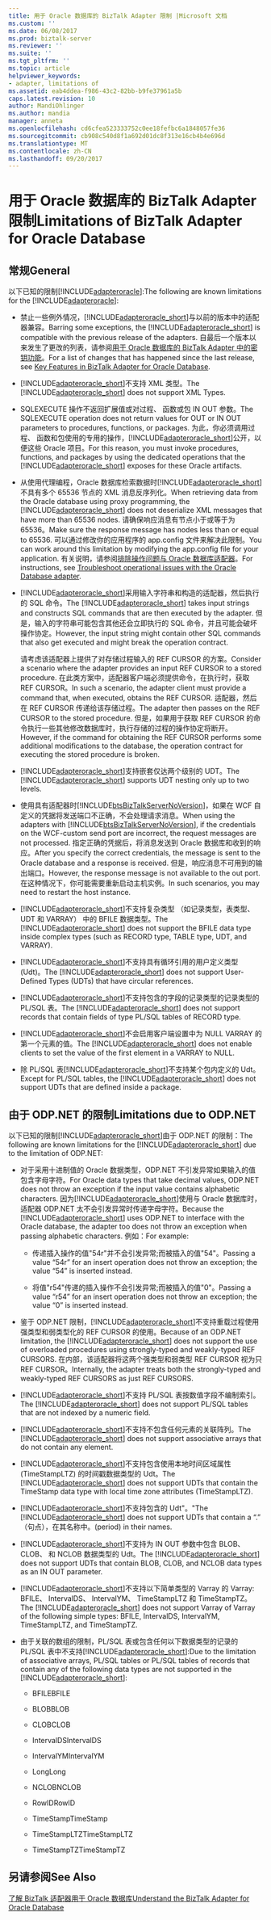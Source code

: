 ```yaml
---
title: 用于 Oracle 数据库的 BizTalk Adapter 限制 |Microsoft 文档
ms.custom: ''
ms.date: 06/08/2017
ms.prod: biztalk-server
ms.reviewer: ''
ms.suite: ''
ms.tgt_pltfrm: ''
ms.topic: article
helpviewer_keywords:
- adapter, limitations of
ms.assetid: eab4ddea-f986-43c2-82bb-b9fe37961a5b
caps.latest.revision: 10
author: MandiOhlinger
ms.author: mandia
manager: anneta
ms.openlocfilehash: cd6cfea523333752c0ee18fefbc6a1848057fe36
ms.sourcegitcommit: cb908c540d8f1a692d01dc8f313e16cb4b4e696d
ms.translationtype: MT
ms.contentlocale: zh-CN
ms.lasthandoff: 09/20/2017
---
```

# <a name="limitations-of-biztalk-adapter-for-oracle-database"></a><span data-ttu-id="19335-102">用于 Oracle 数据库的 BizTalk Adapter 限制</span><span class="sxs-lookup"><span data-stu-id="19335-102">Limitations of BizTalk Adapter for Oracle Database</span></span>
## <a name="general"></a><span data-ttu-id="19335-103">常规</span><span class="sxs-lookup"><span data-stu-id="19335-103">General</span></span>  
 <span data-ttu-id="19335-104">以下已知的限制[!INCLUDE[adapteroracle](../../includes/adapteroracle-md.md)]:</span><span class="sxs-lookup"><span data-stu-id="19335-104">The following are known limitations for the [!INCLUDE[adapteroracle](../../includes/adapteroracle-md.md)]:</span></span>  
  
-   <span data-ttu-id="19335-105">禁止一些例外情况，[!INCLUDE[adapteroracle_short](../../includes/adapteroracle-short-md.md)]与以前的版本中的适配器兼容。</span><span class="sxs-lookup"><span data-stu-id="19335-105">Barring some exceptions, the [!INCLUDE[adapteroracle_short](../../includes/adapteroracle-short-md.md)] is compatible with the previous release of the adapters.</span></span> <span data-ttu-id="19335-106">自最后一个版本以来发生了更改的列表，请参阅[用于 Oracle 数据库的 BizTalk Adapter 中的密钥功能](../../adapters-and-accelerators/adapter-oracle-database/key-features-in-biztalk-adapter-for-oracle-database.md)。</span><span class="sxs-lookup"><span data-stu-id="19335-106">For a list of changes that has happened since the last release, see [Key Features in BizTalk Adapter for Oracle Database](../../adapters-and-accelerators/adapter-oracle-database/key-features-in-biztalk-adapter-for-oracle-database.md).</span></span>  
  
-   <span data-ttu-id="19335-107">[!INCLUDE[adapteroracle_short](../../includes/adapteroracle-short-md.md)]不支持 XML 类型。</span><span class="sxs-lookup"><span data-stu-id="19335-107">The [!INCLUDE[adapteroracle_short](../../includes/adapteroracle-short-md.md)] does not support XML Types.</span></span>  
  
-   <span data-ttu-id="19335-108">SQLEXECUTE 操作不返回扩展值或对过程、 函数或包 IN OUT 参数。</span><span class="sxs-lookup"><span data-stu-id="19335-108">The SQLEXECUTE operation does not return values for OUT or IN OUT parameters to procedures, functions, or packages.</span></span> <span data-ttu-id="19335-109">为此，你必须调用过程、 函数和包使用的专用的操作，[!INCLUDE[adapteroracle_short](../../includes/adapteroracle-short-md.md)]公开，以便这些 Oracle 项目。</span><span class="sxs-lookup"><span data-stu-id="19335-109">For this reason, you must invoke procedures, functions, and packages by using the dedicated operations that the [!INCLUDE[adapteroracle_short](../../includes/adapteroracle-short-md.md)] exposes for these Oracle artifacts.</span></span>  
  
-   <span data-ttu-id="19335-110">从使用代理编程，Oracle 数据库检索数据时[!INCLUDE[adapteroracle_short](../../includes/adapteroracle-short-md.md)]不具有多个 65536 节点的 XML 消息反序列化。</span><span class="sxs-lookup"><span data-stu-id="19335-110">When retrieving data from the Oracle database using proxy programming, the [!INCLUDE[adapteroracle_short](../../includes/adapteroracle-short-md.md)] does not deserialize XML messages that have more than 65536 nodes.</span></span> <span data-ttu-id="19335-111">请确保响应消息有节点小于或等于为 65536。</span><span class="sxs-lookup"><span data-stu-id="19335-111">Make sure the response message has nodes less than or equal to 65536.</span></span> <span data-ttu-id="19335-112">可以通过修改你的应用程序的 app.config 文件来解决此限制。</span><span class="sxs-lookup"><span data-stu-id="19335-112">You can work around this limitation by modifying the app.config file for your application.</span></span> <span data-ttu-id="19335-113">有关说明，请参阅[排除操作问题与 Oracle 数据库适配器](../../adapters-and-accelerators/adapter-oracle-database/troubleshoot-operational-issues-with-the-oracle-database-adapter.md)。</span><span class="sxs-lookup"><span data-stu-id="19335-113">For instructions, see [Troubleshoot operational issues with the Oracle Database adapter](../../adapters-and-accelerators/adapter-oracle-database/troubleshoot-operational-issues-with-the-oracle-database-adapter.md).</span></span>  
  
-   <span data-ttu-id="19335-114">[!INCLUDE[adapteroracle_short](../../includes/adapteroracle-short-md.md)]采用输入字符串和构造的适配器，然后执行的 SQL 命令。</span><span class="sxs-lookup"><span data-stu-id="19335-114">The [!INCLUDE[adapteroracle_short](../../includes/adapteroracle-short-md.md)] takes input strings and constructs SQL commands that are then executed by the adapter.</span></span> <span data-ttu-id="19335-115">但是，输入的字符串可能包含其他还会立即执行的 SQL 命令，并且可能会破坏操作协定。</span><span class="sxs-lookup"><span data-stu-id="19335-115">However, the input string might contain other SQL commands that also get executed and might break the operation contract.</span></span>  
  
     <span data-ttu-id="19335-116">请考虑该适配器上提供了对存储过程输入的 REF CURSOR 的方案。</span><span class="sxs-lookup"><span data-stu-id="19335-116">Consider a scenario where the adapter provides an input REF CURSOR to a stored procedure.</span></span> <span data-ttu-id="19335-117">在此类方案中，适配器客户端必须提供命令，在执行时，获取 REF CURSOR。</span><span class="sxs-lookup"><span data-stu-id="19335-117">In such a scenario, the adapter client must provide a command that, when executed, obtains the REF CURSOR.</span></span> <span data-ttu-id="19335-118">适配器，然后在 REF CURSOR 传递给该存储过程。</span><span class="sxs-lookup"><span data-stu-id="19335-118">The adapter then passes on the REF CURSOR to the stored procedure.</span></span> <span data-ttu-id="19335-119">但是，如果用于获取 REF CURSOR 的命令执行一些其他修改数据库时，执行存储的过程的操作协定将断开。</span><span class="sxs-lookup"><span data-stu-id="19335-119">However, if the command for obtaining the REF CURSOR performs some additional modifications to the database, the operation contract for executing the stored procedure is broken.</span></span>  
  
-   <span data-ttu-id="19335-120">[!INCLUDE[adapteroracle_short](../../includes/adapteroracle-short-md.md)]支持嵌套仅达两个级别的 UDT。</span><span class="sxs-lookup"><span data-stu-id="19335-120">The [!INCLUDE[adapteroracle_short](../../includes/adapteroracle-short-md.md)] supports UDT nesting only up to two levels.</span></span>  
  
-   <span data-ttu-id="19335-121">使用具有适配器时[!INCLUDE[btsBizTalkServerNoVersion](../../includes/btsbiztalkservernoversion-md.md)]，如果在 WCF 自定义的凭据将发送端口不正确，不会处理请求消息。</span><span class="sxs-lookup"><span data-stu-id="19335-121">When using the adapters with [!INCLUDE[btsBizTalkServerNoVersion](../../includes/btsbiztalkservernoversion-md.md)], if the credentials on the WCF-custom send port are incorrect, the request messages are not processed.</span></span> <span data-ttu-id="19335-122">指定正确的凭据后，将消息发送到 Oracle 数据库和收到的响应。</span><span class="sxs-lookup"><span data-stu-id="19335-122">After you specify the correct credentials, the message is sent to the Oracle database and a response is received.</span></span> <span data-ttu-id="19335-123">但是，响应消息不可用到的输出端口。</span><span class="sxs-lookup"><span data-stu-id="19335-123">However, the response message is not available to the out port.</span></span> <span data-ttu-id="19335-124">在这种情况下，你可能需要重新启动主机实例。</span><span class="sxs-lookup"><span data-stu-id="19335-124">In such scenarios, you may need to restart the host instance.</span></span>  
  
-   <span data-ttu-id="19335-125">[!INCLUDE[adapteroracle_short](../../includes/adapteroracle-short-md.md)]不支持复杂类型 （如记录类型，表类型、 UDT 和 VARRAY） 中的 BFILE 数据类型。</span><span class="sxs-lookup"><span data-stu-id="19335-125">The [!INCLUDE[adapteroracle_short](../../includes/adapteroracle-short-md.md)] does not support the BFILE data type inside complex types (such as RECORD type, TABLE type, UDT, and VARRAY).</span></span>  
  
-   <span data-ttu-id="19335-126">[!INCLUDE[adapteroracle_short](../../includes/adapteroracle-short-md.md)]不支持具有循环引用的用户定义类型 (Udt)。</span><span class="sxs-lookup"><span data-stu-id="19335-126">The [!INCLUDE[adapteroracle_short](../../includes/adapteroracle-short-md.md)] does not support User-Defined Types (UDTs) that have circular references.</span></span>  
  
-   <span data-ttu-id="19335-127">[!INCLUDE[adapteroracle_short](../../includes/adapteroracle-short-md.md)]不支持包含的字段的记录类型的记录类型的 PL/SQL 表。</span><span class="sxs-lookup"><span data-stu-id="19335-127">The [!INCLUDE[adapteroracle_short](../../includes/adapteroracle-short-md.md)] does not support records that contain fields of type PL/SQL tables of RECORD type.</span></span>  
  
-   <span data-ttu-id="19335-128">[!INCLUDE[adapteroracle_short](../../includes/adapteroracle-short-md.md)]不会启用客户端设置中为 NULL VARRAY 的第一个元素的值。</span><span class="sxs-lookup"><span data-stu-id="19335-128">The [!INCLUDE[adapteroracle_short](../../includes/adapteroracle-short-md.md)] does not enable clients to set the value of the first element in a VARRAY to NULL.</span></span>  
  
-   <span data-ttu-id="19335-129">除 PL/SQL 表[!INCLUDE[adapteroracle_short](../../includes/adapteroracle-short-md.md)]不支持某个包内定义的 Udt。</span><span class="sxs-lookup"><span data-stu-id="19335-129">Except for PL/SQL tables, the [!INCLUDE[adapteroracle_short](../../includes/adapteroracle-short-md.md)] does not support UDTs that are defined inside a package.</span></span>  
  
## <a name="limitations-due-to-odpnet"></a><span data-ttu-id="19335-130">由于 ODP.NET 的限制</span><span class="sxs-lookup"><span data-stu-id="19335-130">Limitations due to ODP.NET</span></span>  
 <span data-ttu-id="19335-131">以下已知的限制[!INCLUDE[adapteroracle_short](../../includes/adapteroracle-short-md.md)]由于 ODP.NET 的限制：</span><span class="sxs-lookup"><span data-stu-id="19335-131">The following are known limitations for the [!INCLUDE[adapteroracle_short](../../includes/adapteroracle-short-md.md)] due to the limitation of ODP.NET:</span></span>  
  
-   <span data-ttu-id="19335-132">对于采用十进制值的 Oracle 数据类型，ODP.NET 不引发异常如果输入的值包含字母字符。</span><span class="sxs-lookup"><span data-stu-id="19335-132">For Oracle data types that take decimal values, ODP.NET does not throw an exception if the input value contains alphabetic characters.</span></span> <span data-ttu-id="19335-133">因为[!INCLUDE[adapteroracle_short](../../includes/adapteroracle-short-md.md)]使用与 Oracle 数据库时，适配器 ODP.NET 太不会引发异常时传递字母字符。</span><span class="sxs-lookup"><span data-stu-id="19335-133">Because the [!INCLUDE[adapteroracle_short](../../includes/adapteroracle-short-md.md)] uses ODP.NET to interface with the Oracle database, the adapter too does not throw an exception when passing alphabetic characters.</span></span> <span data-ttu-id="19335-134">例如：</span><span class="sxs-lookup"><span data-stu-id="19335-134">For example:</span></span>  
  
    -   <span data-ttu-id="19335-135">传递插入操作的值"54r"并不会引发异常;而被插入的值"54"。</span><span class="sxs-lookup"><span data-stu-id="19335-135">Passing a value “54r” for an insert operation does not throw an exception; the value “54” is inserted instead.</span></span>  
  
    -   <span data-ttu-id="19335-136">将值"r54"传递的插入操作不会引发异常;而被插入的值"0"。</span><span class="sxs-lookup"><span data-stu-id="19335-136">Passing a value “r54” for an insert operation does not throw an exception; the value “0” is inserted instead.</span></span>  
  
-   <span data-ttu-id="19335-137">鉴于 ODP.NET 限制，[!INCLUDE[adapteroracle_short](../../includes/adapteroracle-short-md.md)]不支持重载过程使用强类型和弱类型化的 REF CURSOR 的使用。</span><span class="sxs-lookup"><span data-stu-id="19335-137">Because of an ODP.NET limitation, the [!INCLUDE[adapteroracle_short](../../includes/adapteroracle-short-md.md)] does not support the use of overloaded procedures using strongly-typed and weakly-typed REF CURSORS.</span></span> <span data-ttu-id="19335-138">在内部，该适配器将这两个强类型和弱类型 REF CURSOR 视为只 REF CURSOR。</span><span class="sxs-lookup"><span data-stu-id="19335-138">Internally, the adapter treats both the strongly-typed and weakly-typed REF CURSORS as just REF CURSORS.</span></span>  
  
-   <span data-ttu-id="19335-139">[!INCLUDE[adapteroracle_short](../../includes/adapteroracle-short-md.md)]不支持 PL/SQL 表按数值字段不编制索引。</span><span class="sxs-lookup"><span data-stu-id="19335-139">The [!INCLUDE[adapteroracle_short](../../includes/adapteroracle-short-md.md)] does not support PL/SQL tables that are not indexed by a numeric field.</span></span>  
  
-   <span data-ttu-id="19335-140">[!INCLUDE[adapteroracle_short](../../includes/adapteroracle-short-md.md)]不支持不包含任何元素的关联阵列。</span><span class="sxs-lookup"><span data-stu-id="19335-140">The [!INCLUDE[adapteroracle_short](../../includes/adapteroracle-short-md.md)] does not support associative arrays that do not contain any element.</span></span>  
  
-   <span data-ttu-id="19335-141">[!INCLUDE[adapteroracle_short](../../includes/adapteroracle-short-md.md)]不支持包含使用本地时间区域属性 (TimeStampLTZ) 的时间戳数据类型的 Udt。</span><span class="sxs-lookup"><span data-stu-id="19335-141">The [!INCLUDE[adapteroracle_short](../../includes/adapteroracle-short-md.md)] does not support UDTs that contain the TimeStamp data type with local time zone attributes (TimeStampLTZ).</span></span>  
  
-   <span data-ttu-id="19335-142">[!INCLUDE[adapteroracle_short](../../includes/adapteroracle-short-md.md)]不支持包含的 Udt"。"</span><span class="sxs-lookup"><span data-stu-id="19335-142">The [!INCLUDE[adapteroracle_short](../../includes/adapteroracle-short-md.md)] does not support UDTs that contain a “.”</span></span> <span data-ttu-id="19335-143">（句点），在其名称中。</span><span class="sxs-lookup"><span data-stu-id="19335-143">(period) in their names.</span></span>  
  
-   <span data-ttu-id="19335-144">[!INCLUDE[adapteroracle_short](../../includes/adapteroracle-short-md.md)]不支持为 IN OUT 参数中包含 BLOB、 CLOB、 和 NCLOB 数据类型的 Udt。</span><span class="sxs-lookup"><span data-stu-id="19335-144">The [!INCLUDE[adapteroracle_short](../../includes/adapteroracle-short-md.md)] does not support UDTs that contain BLOB, CLOB, and NCLOB data types as an IN OUT parameter.</span></span>  
  
-   <span data-ttu-id="19335-145">[!INCLUDE[adapteroracle_short](../../includes/adapteroracle-short-md.md)]不支持以下简单类型的 Varray 的 Varray: BFILE、 IntervalDS、 IntervalYM、 TimeStampLTZ 和 TimeStampTZ。</span><span class="sxs-lookup"><span data-stu-id="19335-145">The [!INCLUDE[adapteroracle_short](../../includes/adapteroracle-short-md.md)] does not support Varray of Varray of the following simple types: BFILE, IntervalDS, IntervalYM, TimeStampLTZ, and TimeStampTZ.</span></span>  
  
-   <span data-ttu-id="19335-146">由于关联的数组的限制，PL/SQL 表或包含任何以下数据类型的记录的 PL/SQL 表中不支持[!INCLUDE[adapteroracle_short](../../includes/adapteroracle-short-md.md)]:</span><span class="sxs-lookup"><span data-stu-id="19335-146">Due to the limitation of associative arrays, PL/SQL tables or PL/SQL tables of records that contain any of the following data types are not supported in the [!INCLUDE[adapteroracle_short](../../includes/adapteroracle-short-md.md)]:</span></span>  
  
    -   <span data-ttu-id="19335-147">BFILE</span><span class="sxs-lookup"><span data-stu-id="19335-147">BFILE</span></span>  
  
    -   <span data-ttu-id="19335-148">BLOB</span><span class="sxs-lookup"><span data-stu-id="19335-148">BLOB</span></span>  
  
    -   <span data-ttu-id="19335-149">CLOB</span><span class="sxs-lookup"><span data-stu-id="19335-149">CLOB</span></span>  
  
    -   <span data-ttu-id="19335-150">IntervalDS</span><span class="sxs-lookup"><span data-stu-id="19335-150">IntervalDS</span></span>  
  
    -   <span data-ttu-id="19335-151">IntervalYM</span><span class="sxs-lookup"><span data-stu-id="19335-151">IntervalYM</span></span>  
  
    -   <span data-ttu-id="19335-152">Long</span><span class="sxs-lookup"><span data-stu-id="19335-152">Long</span></span>  
  
    -   <span data-ttu-id="19335-153">NCLOB</span><span class="sxs-lookup"><span data-stu-id="19335-153">NCLOB</span></span>  
  
    -   <span data-ttu-id="19335-154">RowID</span><span class="sxs-lookup"><span data-stu-id="19335-154">RowID</span></span>  
  
    -   <span data-ttu-id="19335-155">TimeStamp</span><span class="sxs-lookup"><span data-stu-id="19335-155">TimeStamp</span></span>  
  
    -   <span data-ttu-id="19335-156">TimeStampLTZ</span><span class="sxs-lookup"><span data-stu-id="19335-156">TimeStampLTZ</span></span>  
  
    -   <span data-ttu-id="19335-157">TimeStampTZ</span><span class="sxs-lookup"><span data-stu-id="19335-157">TimeStampTZ</span></span>  
  
## <a name="see-also"></a><span data-ttu-id="19335-158">另请参阅</span><span class="sxs-lookup"><span data-stu-id="19335-158">See Also</span></span>  
 [<span data-ttu-id="19335-159">了解 BizTalk 适配器用于 Oracle 数据库</span><span class="sxs-lookup"><span data-stu-id="19335-159">Understand the BizTalk Adapter for Oracle Database</span></span>](../../adapters-and-accelerators/adapter-oracle-database/understand-the-biztalk-adapter-for-oracle-database.md)